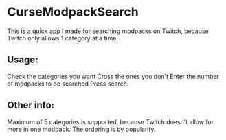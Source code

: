 # CurseModpackSearch

This is a quick app I made for searching modpacks on Twitch, because Twitch only allows 1 category at a time.

## Usage:
Check the categories you want
Cross the ones you don't
Enter the number of modpacks to be searched
Press search.

## Other info:
Maximum of 5 categories is supported, because Twitch doesn't allow for more in one modpack.
The ordering is by popularity.